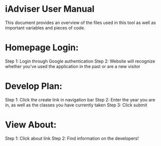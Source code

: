 # iAdviser User Manual
This document provides an overview of the files used in this tool as well as important variables and pieces of code.
# Homepage Login:

Step 1: Login through Google authentication
Step 2: Website will recognize whether you've used the application in the past or are a new visitor

# Develop Plan:

Step 1: Click the create link in navigation bar
Step 2: Enter the year you are in, as well as the classes you have currently taken
Step 3: Click submit

# View About:

Step 1: Click about link
Step 2: Find information on the developers!
